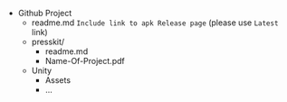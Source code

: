 - Github Project
	- readme.md
		`Include link to apk Release page` (please use `Latest` link)
	- presskit/
		- readme.md
		- Name-Of-Project.pdf
	- Unity
		- Assets
		- ...


